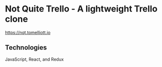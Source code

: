 # Not Quite Trello - A lightweight Trello clone

https://nqt.tomelliott.io

## Technologies
JavaScript, React, and Redux
